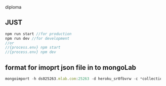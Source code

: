 diploma

## JUST
``` javascript
npm run start //for production
npm run dev //for development
//or 
//{process.env} npm start
//{process.env} npm dev
```

## format for imoprt json file in to mongoLab 
``` javascript 
mongoimport -h ds025263.mlab.com:25263 -d heroku_sr0fbvrw -c *collection* -u *user* -p *p@ssword* --file *file* --jsonArray
```